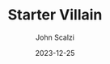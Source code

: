 ---
title: "Starter Villain"
aliases:
author: [John Scalzi]
isbn: 9780765389237
cover: "https://books.google.com/books/content?id=AVKBEAAAQBAJ&printsec=frontcover&img=1&zoom=1&edge=curl&source=gbs_api"
date: 2023-12-25
tags: book
draft: true
---